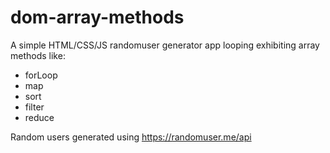 # dom-array-methods
A simple HTML/CSS/JS randomuser generator app looping exhibiting array methods like:
- forLoop
- map
- sort
- filter
- reduce

Random users generated using https://randomuser.me/api

